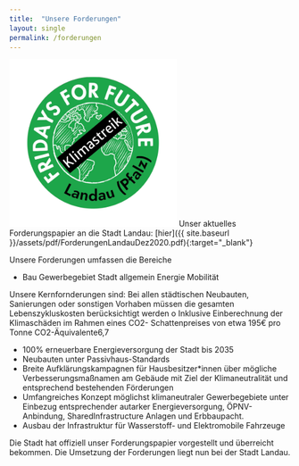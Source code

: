 ```yaml
---
title:  "Unsere Forderungen"
layout: single
permalink: /forderungen
---
```


<img src="/assets/images/FFF Landau Logo.png" style="" alt="FfF Landau Logo" height="300" width="300"> 
Unser aktuelles Forderungspapier an die Stadt Landau:
[hier]({{ site.baseurl }}/assets/pdf/ForderungenLandauDez2020.pdf){:target="_blank"} 

<p> </p>

Unsere Forderungen umfassen die Bereiche 
<ul>  
  <li>
  Bau
  Gewerbegebiet
  Stadt allgemein
  Energie
  Mobilität
  </li>
</ul>

<p> </p>

Unsere Kernfornderungen sind:
 Bei allen städtischen Neubauten, Sanierungen oder sonstigen Vorhaben müssen die
gesamten Lebenszykluskosten berücksichtigt werden
o Inklusive Einberechnung der Klimaschäden im Rahmen eines CO2-
Schattenpreises von etwa 195€ pro Tonne CO2-Äquivalente6,7
- 100% erneuerbare Energieversorgung der Stadt bis 2035
- Neubauten unter Passivhaus-Standards
- Breite Aufklärungskampagnen für Hausbesitzer*innen über mögliche
Verbesserungsmaßnamen am Gebäude mit Ziel der Klimaneutralität und
entsprechend bestehenden Förderungen
- Umfangreiches Konzept möglichst klimaneutraler Gewerbegebiete unter Einbezug
entsprechender autarker Energieversorgung, ÖPNV-Anbindung, SharedInfrastructure Anlagen und Erbbaupacht.
- Ausbau der Infrastruktur für Wasserstoff- und Elektromobile Fahrzeuge

Die Stadt hat offiziell unser Forderungspapier vorgestellt und überreicht bekommen. Die Umsetzung der Forderungen liegt nun bei der Stadt Landau.

